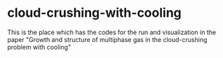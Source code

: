 # cloud-crushing-with-cooling
This is the place which has the codes for the run and visualization in the paper "Growth and structure of multiphase gas in the cloud-crushing problem with cooling"
